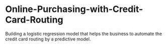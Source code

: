 # Online-Purchasing-with-Credit-Card-Routing
Building a logistic regression model that helps the business to automate the credit card routing by a predictive model.
